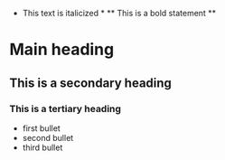 * This text is italicized *
** This is a bold statement **
# Main heading 
## This is a secondary heading
### This is a tertiary heading
- first bullet
- second bullet
- third bullet